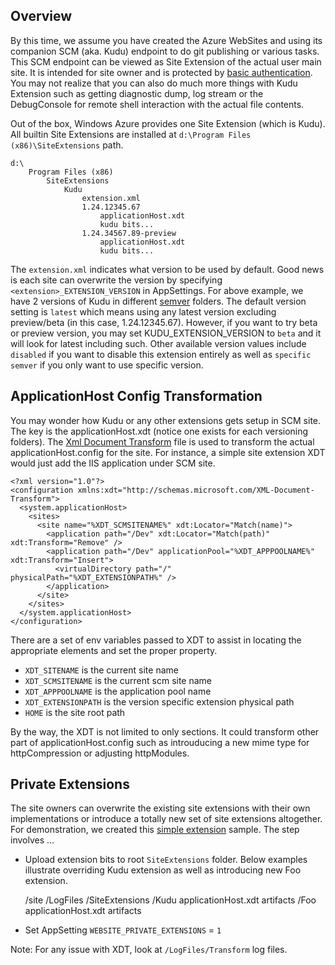 Overview
--------
By this time, we assume you have created the Azure WebSites and using its companion SCM (aka. Kudu) endpoint to do git publishing or various tasks.  This SCM endpoint can be viewed as Site Extension of the actual user main site.  It is intended for site owner and is protected by [basic authentication](https://github.com/projectkudu/kudu/wiki/Deployment-credentials).  You may not realize that you can also do much more things with Kudu Extension such as getting diagnostic dump, log stream or the DebugConsole for remote shell interaction with the actual file contents. 

Out of the box, Windows Azure provides one Site Extension (which is Kudu).   All builtin Site Extensions are installed at `d:\Program Files (x86)\SiteExtensions` path. 

    d:\
        Program Files (x86)
            SiteExtensions
                Kudu
                    extension.xml
                    1.24.12345.67
                        applicationHost.xdt
                        kudu bits...
                    1.24.34567.89-preview
                        applicationHost.xdt
                        kudu bits...
   
The `extension.xml` indicates what version to be used by default.  Good news is each site can overwrite the version by specifying `<extension>_EXTENSION_VERSION` in AppSettings.   For above example, we have 2 versions of Kudu in different [semver](http://semver.org/) folders.   The default version setting is `latest` which means using any latest version excluding preview/beta (in this case, 1.24.12345.67).   However, if you want to try beta or preview version, you may set KUDU_EXTENSION_VERSION to `beta` and it will look for latest including such.   Other available version values include `disabled` if you want to disable this extension entirely as well as `specific semver` if you only want to use specific version.
  
ApplicationHost Config Transformation 
-------------------------------------
You may wonder how Kudu or any other extensions gets setup in SCM site.   The key is the applicationHost.xdt (notice one exists for each versioning folders).   The [Xml Document Transform](http://msdn.microsoft.com/en-us/library/dd465326.aspx) file is used to transform the actual applicationHost.config for the site.  For instance, a simple site extension XDT would just add the IIS application under SCM site.


    <?xml version="1.0"?>
    <configuration xmlns:xdt="http://schemas.microsoft.com/XML-Document-Transform">
      <system.applicationHost>
        <sites>
          <site name="%XDT_SCMSITENAME%" xdt:Locator="Match(name)">
            <application path="/Dev" xdt:Locator="Match(path)" xdt:Transform="Remove" />
            <application path="/Dev" applicationPool="%XDT_APPPOOLNAME%" xdt:Transform="Insert">
              <virtualDirectory path="/" physicalPath="%XDT_EXTENSIONPATH%" />
            </application>
          </site>
        </sites>
      </system.applicationHost>
    </configuration>

There are a set of env variables passed to XDT to assist in locating the appropriate elements and set the proper property.

* `XDT_SITENAME` is the current site name
* `XDT_SCMSITENAME` is the current scm site name
* `XDT_APPPOOLNAME` is the application pool name
* `XDT_EXTENSIONPATH` is the version specific extension physical path
* `HOME` is the site root path

By the way, the XDT is not limited to only <site/> sections.   It could transform other part of applicationHost.config such as introuducing a new mime type for httpCompression or adjusting httpModules.    

Private Extensions
------------------
The site owners can overwrite the existing site extensions with their own implementations or introduce a totally new set of site extensions altogether.   For demonstration, we created this [simple extension](https://github.com/projectkudu/SimpleWebSiteExtension) sample.   The step involves ...

* Upload extension bits to root `SiteExtensions` folder.   Below examples illustrate overriding Kudu extension as well as introducing new Foo extension.

    /site
    /LogFiles
    /SiteExtensions
        /Kudu
            applicationHost.xdt
            artifacts
        /Foo
            applicationHost.xdt
            artifacts

* Set AppSetting `WEBSITE_PRIVATE_EXTENSIONS` = `1`

Note: For any issue with XDT, look at `/LogFiles/Transform` log files.